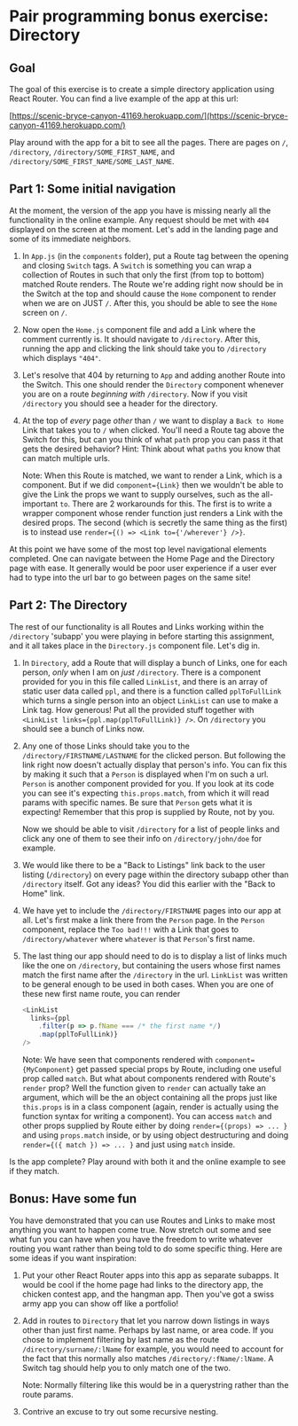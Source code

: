 # Pair programming bonus exercise: Directory

## Goal

The goal of this exercise is to create a simple directory application using React Router. You can find a live example of the app at this url:  

[https://scenic-bryce-canyon-41169.herokuapp.com/](https://scenic-bryce-canyon-41169.herokuapp.com/)

Play around with the app for a bit to see all the pages. There are pages on `/`, `/directory`, `/directory/SOME_FIRST_NAME`, and `/directory/SOME_FIRST_NAME/SOME_LAST_NAME`.

## Part 1: Some initial navigation

At the moment, the version of the app you have is missing nearly all the functionality in the online example. Any request should be met with `404` displayed on the screen at the moment. Let's add in the landing page and some of its immediate neighbors.

1. In `App.js` (in the `components` folder), put a Route tag between the opening and closing `Switch` tags. A `Switch` is something you can wrap a collection of Routes in such that only the first (from top to bottom) matched Route renders. The Route we're adding right now should be in the Switch at the top and should cause the `Home` component to render when we are on JUST `/`. After this, you should be able to see the `Home` screen on `/`.

1. Now open the `Home.js` component file and add a Link where the comment currently is. It should navigate to `/directory`. After this, running the app and clicking the link should take you to `/directory` which displays `"404"`.

1. Let's resolve that 404 by returning to `App` and adding another Route into the Switch. This one should render the `Directory` component whenever you are on a route _beginning with_ `/directory`. Now if you visit `/directory` you should see a header for the directory.

1. At the top of _every_ page _other_ than `/` we want to display a `Back to Home` Link that takes you to `/` when clicked. You'll need a Route tag above the Switch for this, but can you think of what `path` prop you can pass it that gets the desired behavior? Hint: Think about what `path`s you know that can match multiple urls.

    Note: When this Route is matched, we want to render a Link, which is a component. But if we did `component={Link}` then we wouldn't be able to give the Link the props we want to supply ourselves, such as the all-important `to`. There are 2 workarounds for this. The first is to write a wrapper component whose render function just renders a Link with the desired props. The second (which is secretly the same thing as the first) is to instead use `render={() => <Link to={'/wherever'} />}`.

At this point we have some of the most top level navigational elements completed. One can navigate between the Home Page and the Directory page with ease. It generally would be poor user experience if a user ever had to type into the url bar to go between pages on the same site!

## Part 2: The Directory

The rest of our functionality is all Routes and Links working within the `/directory` 'subapp' you were playing in before starting this assignment, and it all takes place in the `Directory.js` component file. Let's dig in.

1. In `Directory`, add a Route that will display a bunch of Links, one for each person, _only_ when I am on _just_ `/directory`. There is a component provided for you in this file called `LinkList`, and there is an array of static user data called `ppl`, and there is a function called `pplToFullLink` which turns a single person into an object `LinkList` can use to make a Link tag. How generous! Put all the provided stuff together with `<LinkList links={ppl.map(pplToFullLink)} />`. On `/directory` you should see a bunch of Links now.

1. Any one of those Links should take you to the `/directory/FIRSTNAME/LASTNAME` for the clicked person. But following the link right now doesn't actually display that person's info. You can fix this by making it such that a `Person` is displayed when I'm on such a url. `Person` is another component provided for you. If you look at its code you can see it's expecting `this.props.match`, from which it will read params with specific names. Be sure that `Person` gets what it is expecting! Remember that this prop is supplied by Route, not by you.

    Now we should be able to visit `/directory` for a list of people links and click any one of them to see their info on `/directory/john/doe` for example.

1. We would like there to be a "Back to Listings" link back to the user listing (`/directory`) on every page within the directory subapp other than `/directory` itself. Got any ideas? You did this earlier with the "Back to Home" link.

1. We have yet to include the `/directory/FIRSTNAME` pages into our app at all. Let's first make a link there from the `Person` page. In the `Person` component, replace the `Too bad!!!` with a Link that goes to `/directory/whatever` where `whatever` is that `Person`'s first name.

1. The last thing our app should need to do is to display a list of links much like the one on `/directory`, but containing the users whose first names match the first name after the `/directory` in the url. `LinkList` was written to be general enough to be used in both cases. When you are one of these new first name route, you can render

    ```javascript
    <LinkList
      links={ppl
        .filter(p => p.fName === /* the first name */)
        .map(pplToFullLink)}
    />
    ```

    Note: We have seen that components rendered with `component={MyComponent}` get passed special props by Route, including one useful prop called `match`. But what about components rendered with Route's `render` prop? Well the function given to `render` can actually take an argument, which will be the an object containing all the props just like `this.props` is in a class component (again, render is actually using the function syntax for writing a component). You can access `match` and other props supplied by Route either by doing `render={(props) => ... }` and using `props.match` inside, or by using object destructuring and doing `render={({ match }) => ... }` and just using `match` inside.

Is the app complete? Play around with both it and the online example to see if they match.

## Bonus: Have some fun

You have demonstrated that you can use Routes and Links to make most anything you want to happen come true. Now stretch out some and see what fun you can have when you have the freedom to write whatever routing you want rather than being told to do some specific thing. Here are some ideas if you want inspiration:

1. Put your other React Router apps into this app as separate subapps. It would be cool if the home page had links to the directory app, the chicken contest app, and the hangman app. Then you've got a swiss army app you can show off like a portfolio!

1. Add in routes to `Directory` that let you narrow down listings in ways other than just first name. Perhaps by last name, or area code. If you chose to implement filtering by last name as the route `/directory/surname/:lName` for example, you would need to account for the fact that this normally also matches `/directory/:fName/:lName`. A Switch tag should help you to only match one of the two.

    Note: Normally filtering like this would be in a querystring rather than the route params.

1. Contrive an excuse to try out some recursive nesting.

